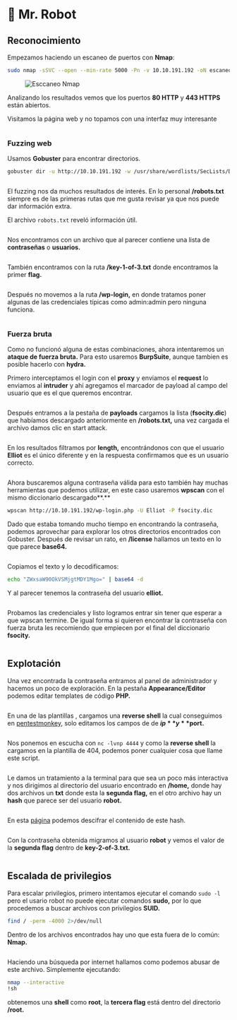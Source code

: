 # 🎩 Mr. Robot

## Reconocimiento

Empezamos haciendo un escaneo de puertos con **Nmap**:

```bash
sudo nmap -sSVC --open --min-rate 5000 -Pn -v 10.10.191.192 -oN escaneo.txt
```

<figure><img src="../../.gitbook/assets/imagen.png" alt="Esccaneo Nmap"><figcaption></figcaption></figure>

Analizando los resultados vemos que los puertos **80 HTTP** y **443 HTTPS** están abiertos.



Visitamos la página web y no topamos con una interfaz muy interesante

<figure><img src="../../.gitbook/assets/imagen (1).png" alt=""><figcaption></figcaption></figure>

### Fuzzing web

Usamos **Gobuster** para encontrar directorios.

```bash
gobuster dir -u http://10.10.191.192 -w /usr/share/wordlists/SecLists/Discovery/Web-Content/common.txt
```

<figure><img src="../../.gitbook/assets/imagen (2).png" alt=""><figcaption></figcaption></figure>

El fuzzing nos da muchos resultados de interés. En lo personal **/robots.txt** siempre es de las primeras rutas que me gusta revisar ya que nos puede dar información extra.

El archivo `robots.txt` reveló información útil.&#x20;

<figure><img src="../../.gitbook/assets/imagen (3).png" alt=""><figcaption></figcaption></figure>

Nos encontramos con un archivo que al parecer contiene una lista de **contraseñas** o **usuarios.**

<figure><img src="../../.gitbook/assets/imagen (4).png" alt=""><figcaption></figcaption></figure>

También encontramos con la ruta **/key-1-of-3.txt** donde encontramos la primer **flag.**

<figure><img src="../../.gitbook/assets/imagen (5).png" alt=""><figcaption></figcaption></figure>

Después no movemos a la ruta **/wp-login,** en donde tratamos poner algunas de las credenciales típicas como admin:admin pero ninguna funciona.

<figure><img src="../../.gitbook/assets/imagen (6).png" alt=""><figcaption></figcaption></figure>

### Fuerza bruta

Como no funcionó alguna de estas combinaciones, ahora intentaremos un **ataque de fuerza bruta.** Para esto usaremos **BurpSuite**, aunque tambien es posible hacerlo con **hydra.**

Primero interceptamos el login con el **proxy** y enviamos el **request** lo enviamos al **intruder** y ahí agregamos el marcador de payload al campo del usuario que es el que queremos encontrar.

<figure><img src="../../.gitbook/assets/imagen (7).png" alt=""><figcaption></figcaption></figure>

Después entramos a la pestaña de **payloads** cargamos la lista (**fsocity.dic**) que habíamos descargado anteriormente en **/robots.txt,** una vez cargada el archivo damos clic en start attack.

<figure><img src="../../.gitbook/assets/imagen (8).png" alt=""><figcaption></figcaption></figure>

En los resultados filtramos por **length,** encontrándonos con que el usuario **Elliot** es el único diferente y en la respuesta confirmamos que es un usuario correcto.

<figure><img src="../../.gitbook/assets/imagen (11).png" alt=""><figcaption></figcaption></figure>

Ahora buscaremos alguna contraseña válida para esto también hay muchas herramientas que podemos utilizar, en este caso usaremos **wpscan** con el mismo diccionario descargado**.**

```bash
wpscan http://10.10.191.192/wp-login.php -U Elliot -P fsocity.dic
```

Dado que estaba tomando mucho tiempo en encontrando la contraseña, podemos aprovechar para explorar los otros directorios encontrados con Gobuster. Después de revisar un rato, en **/license** hallamos un texto en lo que parece **base64.**

<figure><img src="../../.gitbook/assets/imagen (30).png" alt=""><figcaption></figcaption></figure>

Copiamos el texto y lo decodificamos:

```bash
echo "ZWxsaW90OkVSMjgtMDY1Mgo=" | base64 -d
```

Y al parecer tenemos la contraseña del usuario **elliot.**

<figure><img src="../../.gitbook/assets/imagen (31).png" alt=""><figcaption></figcaption></figure>

Probamos las credenciales y listo logramos entrar sin tener que esperar a que wpscan termine. De igual forma si quieren encontrar la contraseña con fuerza bruta les recomiendo que empiecen por el final del diccionario **fsocity.**

<figure><img src="../../.gitbook/assets/imagen (13).png" alt=""><figcaption></figcaption></figure>

## Explotación

Una vez encontrada la contraseña entramos al panel de administrador y hacemos un poco de exploración. En la pestaña **Appearance/Editor** podemos editar templates de código **PHP.**

<figure><img src="../../.gitbook/assets/imagen (14).png" alt=""><figcaption></figcaption></figure>

En una de las plantillas , cargamos una **reverse shell** la cual conseguimos en [pentestmonkey](https://pentestmonkey.net/tools/web-shells/php-reverse-shell), solo editamos los campos de de **$ip** y **$port.**

<figure><img src="../../.gitbook/assets/imagen (17).png" alt=""><figcaption></figcaption></figure>

Nos ponemos en escucha con `nc -lvnp 4444` y como la **reverse shell** la cargamos en la plantilla de 404, podemos poner cualquier cosa que llame este script.

<figure><img src="../../.gitbook/assets/imagen (18).png" alt=""><figcaption></figcaption></figure>

Le damos un tratamiento a la terminal para que sea un poco más interactiva y nos dirigimos al directorio del usuario encontrado en **/home,** donde hay dos archivos un **txt** donde esta la **segunda flag,** en el otro archivo hay un **hash** que parece ser del usuario **robot.**

<figure><img src="../../.gitbook/assets/imagen (19).png" alt=""><figcaption></figcaption></figure>

En esta [página](https://hashes.com/en/decrypt/hash) podemos descifrar el contenido de este hash.

<figure><img src="../../.gitbook/assets/imagen (22).png" alt=""><figcaption></figcaption></figure>

Con la contraseña obtenida migramos al usuario **robot** y vemos el valor de la **segunda flag** dentro de **key-2-of-3.txt.**

<figure><img src="../../.gitbook/assets/imagen (25).png" alt=""><figcaption></figcaption></figure>

## Escalada de privilegios

Para escalar privilegios, primero intentamos ejecutar el comando `sudo -l` pero el usario robot no puede ejecutar comandos **sudo,** por lo que procedemos a buscar archivos con privilegios **SUID.**

```bash
find / -perm -4000 2>/dev/null
```

Dentro de los archivos encontrados hay uno que esta fuera de lo común: **Nmap.**&#x20;

<figure><img src="../../.gitbook/assets/imagen (26).png" alt=""><figcaption></figcaption></figure>

Haciendo una búsqueda por internet hallamos como podemos abusar de este archivo. Simplemente ejecutando:

```bash
nmap --interactive
!sh
```

obtenemos una **shell** como **root**, la **tercera flag** está dentro del directorio **/root.**

<figure><img src="../../.gitbook/assets/imagen (28).png" alt=""><figcaption></figcaption></figure>

